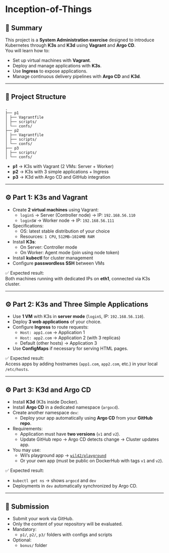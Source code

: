 # Inception-of-Things

## 📌 Summary
This project is a **System Administration exercise** designed to introduce Kubernetes through **K3s** and **K3d** using **Vagrant** and **Argo CD**.  
You will learn how to:
- Set up virtual machines with **Vagrant**.
- Deploy and manage applications with **K3s**.
- Use **Ingress** to expose applications.
- Manage continuous delivery pipelines with **Argo CD** and **K3d**.

---

## 📂 Project Structure
```
.
├── p1
│ ├── Vagrantfile
│ ├── scripts/
│ └── confs/
├── p2
│ ├── Vagrantfile
│ ├── scripts/
│ └── confs/
├── p3
│ ├── scripts/
│ └── confs/
```

- **p1** → K3s with Vagrant (2 VMs: Server + Worker)  
- **p2** → K3s with 3 simple applications + Ingress  
- **p3** → K3d with Argo CD and GitHub integration  

---

## ⚙️ Part 1: K3s and Vagrant
- Create **2 virtual machines** using Vagrant:
  - `loginS` → Server (Controller node) → IP: `192.168.56.110`
  - `loginSW` → Worker node → IP: `192.168.56.111`
- Specifications:
  - OS: latest stable distribution of your choice
  - Resources: `1 CPU`, `512MB–1024MB RAM`
- Install **K3s**:
  - On Server: Controller mode
  - On Worker: Agent mode (join using node token)
- Install **kubectl** for cluster management
- Configure **passwordless SSH** between VMs

✅ Expected result:  
Both machines running with dedicated IPs on **eth1**, connected via K3s cluster.

---

## ⚙️ Part 2: K3s and Three Simple Applications
- Use **1 VM** with K3s in **server mode** (`loginS`, IP: `192.168.56.110`).
- Deploy **3 web applications** of your choice.
- Configure **Ingress** to route requests:
  - `Host: app1.com` → Application 1
  - `Host: app2.com` → Application 2 (with 3 replicas)
  - Default (other hosts) → Application 3
- Use **ConfigMaps** if necessary for serving HTML pages.

✅ Expected result:  
Access apps by adding hostnames (`app1.com`, `app2.com`, etc.) in your local `/etc/hosts`.

---

## ⚙️ Part 3: K3d and Argo CD
- Install **K3d** (K3s inside Docker).
- Install **Argo CD** in a dedicated namespace (`argocd`).
- Create another namespace `dev`:
  - Deploy your app automatically using **Argo CD** from your **GitHub repo**.
- Requirements:
  - Application must have **two versions** (`v1` and `v2`).
  - Update GitHub repo → Argo CD detects change → Cluster updates app.
- You may use:
  - Wil’s playground app → [`wil42/playground`](https://hub.docker.com/r/wil42/playground)  
  - Or your own app (must be public on DockerHub with tags `v1` and `v2`).

✅ Expected result:  
- `kubectl get ns` → shows `argocd` and `dev`
- Deployments in `dev` automatically synchronized by Argo CD.

---

## 📑 Submission
- Submit your work via GitHub.
- Only the content of your repository will be evaluated.
- Mandatory:
  - `p1/`, `p2/`, `p3/` folders with configs and scripts
- Optional:
  - `bonus/` folder
